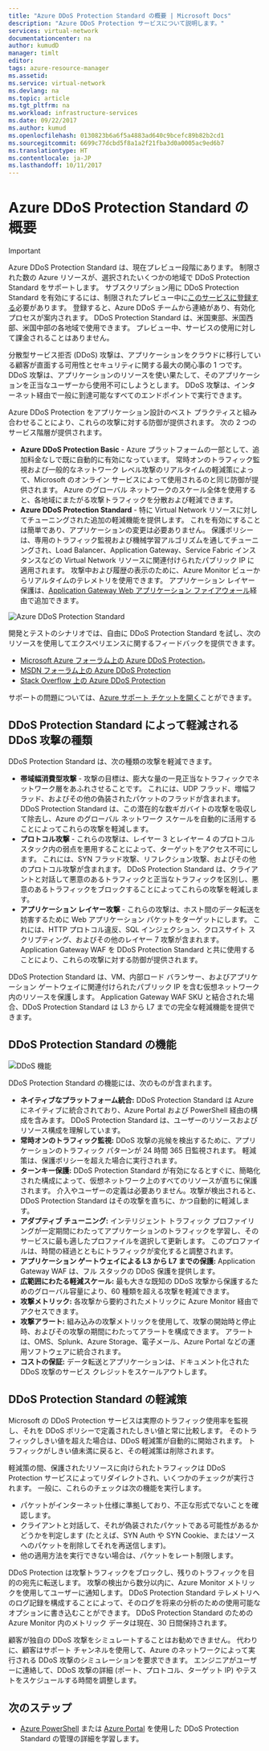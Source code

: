 ```yaml
---
title: "Azure DDoS Protection Standard の概要 | Microsoft Docs"
description: "Azure DDoS Protection サービスについて説明します。"
services: virtual-network
documentationcenter: na
author: kumudD
manager: timlt
editor: 
tags: azure-resource-manager
ms.assetid: 
ms.service: virtual-network
ms.devlang: na
ms.topic: article
ms.tgt_pltfrm: na
ms.workload: infrastructure-services
ms.date: 09/22/2017
ms.author: kumud
ms.openlocfilehash: 0130823b6a6f5a4883ad640c9bcefc89b82b2cd1
ms.sourcegitcommit: 6699c77dcbd5f8a1a2f21fba3d0a0005ac9ed6b7
ms.translationtype: HT
ms.contentlocale: ja-JP
ms.lasthandoff: 10/11/2017
---
```

# <a name="azure-ddos-protection-standard-overview"></a>Azure DDoS Protection Standard の概要

>[!IMPORTANT]
>Azure DDoS Protection Standard は、現在プレビュー段階にあります。 制限された数の Azure リソースが、選択されたいくつかの地域で DDoS Protection Standard をサポートします。 サブスクリプション用に DDoS Protection Standard を有効にするには、制限されたプレビュー中に[このサービスに登録する](http://aka.ms/ddosprotection)必要があります。 登録すると、Azure DDoS チームから連絡があり、有効化プロセスが案内されます。 DDoS Protection Standard は、米国東部、米国西部、米国中部の各地域で使用できます。 プレビュー中、サービスの使用に対して課金されることはありません。

分散型サービス拒否 (DDoS) 攻撃は、アプリケーションをクラウドに移行している顧客が直面する可用性とセキュリティに関する最大の関心事の 1 つです。 DDoS 攻撃は、アプリケーションのリソースを使い果たして、そのアプリケーションを正当なユーザーから使用不可にしようとします。 DDoS 攻撃は、インターネット経由で一般に到達可能なすべてのエンドポイントで実行できます。

Azure DDoS Protection をアプリケーション設計のベスト プラクティスと組み合わせることにより、これらの攻撃に対する防御が提供されます。 次の 2 つのサービス階層が提供されます。 

- **Azure DDoS Protection Basic** - Azure プラットフォームの一部として、追加料金なしで既に自動的に有効になっています。 常時オンのトラフィック監視および一般的なネットワーク レベル攻撃のリアルタイムの軽減策によって、Microsoft のオンライン サービスによって使用されるのと同じ防御が提供されます。  Azure のグローバル ネットワークのスケール全体を使用すると、各地域にまたがる攻撃トラフィックを分散および軽減できます。 
- **Azure DDoS Protection Standard** - 特に Virtual Network リソースに対してチューニングされた追加の軽減機能を提供します。 これを有効にすることは簡単であり、アプリケーションの変更は必要ありません。 保護ポリシーは、専用のトラフィック監視および機械学習アルゴリズムを通してチューニングされ、Load Balancer、Application Gateway、Service Fabric インスタンスなどの Virtual Network リソースに関連付けられたパブリック IP に適用されます。  攻撃中および履歴の表示のために、Azure Monitor ビューからリアルタイムのテレメトリを使用できます。 アプリケーション レイヤー保護は、[Application Gateway Web アプリケーション ファイアウォール](https://azure.microsoft.com/services/application-gateway/)経由で追加できます。 

![Azure DDoS Protection Standard](./media/ddos-protection-overview/ddos-protection-overview-fig2.png)

開発とテストのシナリオでは、自由に DDoS Protection Standard を試し、次のリソースを使用してエクスペリエンスに関するフィードバックを提供できます。
- [Microsoft Azure フォーラム上の Azure DDoS Protection](https://feedback.azure.com/forums/905032-azure-ddos-protection)。 
- [MSDN フォーラム上の Azure DDoS Protection](https://social.msdn.microsoft.com/forums/azure/en-US/home?forum=azureddosprotection)
- [Stack Overflow 上の Azure DDoS Protection](https://stackoverflow.com/tags/azure-ddos/info)

サポートの問題については、[Azure サポート チケットを開く](../azure-supportability/how-to-create-azure-support-request.md)ことができます。

## <a name="types-of-ddos-attacks-that-ddos-protection-standard-mitigates"></a>DDoS Protection Standard によって軽減される DDoS 攻撃の種類

DDoS Protection Standard は、次の種類の攻撃を軽減できます。

- **帯域幅消費型攻撃** - 攻撃の目標は、膨大な量の一見正当なトラフィックでネットワーク層をあふれさせることです。 これには、UDP フラッド、増幅フラッド、およびその他の偽装されたパケットのフラッドが含まれます。 DDoS Protection Standard は、この潜在的な数ギガバイトの攻撃を吸収して除去し、Azure のグローバル ネットワーク スケールを自動的に活用することによってこれらの攻撃を軽減します。 
- **プロトコル攻撃** - これらの攻撃は、レイヤー 3 とレイヤー 4 のプロトコル スタック内の弱点を悪用することによって、ターゲットをアクセス不可にします。 これには、SYN フラッド攻撃、リフレクション攻撃、およびその他のプロトコル攻撃が含まれます。 DDoS Protection Standard は、クライアントと対話して悪意のあるトラフィックと正当なトラフィックを区別し、悪意のあるトラフィックをブロックすることによってこれらの攻撃を軽減します。 
- **アプリケーション レイヤー攻撃** - これらの攻撃は、ホスト間のデータ転送を妨害するために Web アプリケーション パケットをターゲットにします。 これには、HTTP プロトコル違反、SQL インジェクション、クロスサイト スクリプティング、およびその他のレイヤー 7 攻撃が含まれます。 Application Gateway WAF を DDoS Protection Standard と共に使用することにより、これらの攻撃に対する防御が提供されます。 

DDoS Protection Standard は、VM、内部ロード バランサー、およびアプリケーション ゲートウェイに関連付けられたパブリック IP を含む仮想ネットワーク内のリソースを保護します。 Application Gateway WAF SKU と結合された場合、DDoS Protection Standard は L3 から L7 までの完全な軽減機能を提供できます。

## <a name="ddos-protection-standard-features"></a>DDoS Protection Standard の機能

![DDoS 機能](./media/ddos-protection-overview/ddos-overview-fig1.png)

DDoS Protection Standard の機能には、次のものが含まれます。 

- **ネイティブなプラットフォーム統合:** DDoS Protection Standard は Azure にネイティブに統合されており、Azure Portal および PowerShell 経由の構成を含みます。 DDoS Protection Standard は、ユーザーのリソースおよびリソース構成を理解しています。
- **常時オンのトラフィック監視:** DDoS 攻撃の兆候を検出するために、アプリケーションのトラフィック パターンが 24 時間 365 日監視されます。 軽減策は、保護ポリシーを超えた場合に実行されます。
- **ターンキー保護:** DDoS Protection Standard が有効になるとすぐに、簡略化された構成によって、仮想ネットワーク上のすべてのリソースが直ちに保護されます。 介入やユーザーの定義は必要ありません。攻撃が検出されると、DDoS Protection Standard はその攻撃を直ちに、かつ自動的に軽減します。
- **アダプティブ チューニング:** インテリジェント トラフィック プロファイリングが一定期間にわたってアプリケーションのトラフィックを学習し、そのサービスに最も適したプロファイルを選択して更新します。 このプロファイルは、時間の経過とともにトラフィックが変化すると調整されます。
- **アプリケーション ゲートウェイによる L3 から L7 までの保護:** Application Gateway WAF は、フル スタックの DDoS 保護を提供します。
- **広範囲にわたる軽減スケール:** 最も大きな既知の DDoS 攻撃から保護するためのグローバル容量により、60 種類を超える攻撃を軽減できます。 
- **攻撃メトリック:** 各攻撃から要約されたメトリックに Azure Monitor 経由でアクセスできます。
- **攻撃アラート:** 組み込みの攻撃メトリックを使用して、攻撃の開始時と停止時、およびその攻撃の期間にわたってアラートを構成できます。 アラートは、OMS、Splunk、Azure Storage、電子メール、Azure Portal などの運用ソフトウェアに統合されます。
- **コストの保証:** データ転送とアプリケーションは、ドキュメント化された DDoS 攻撃のサービス クレジットをスケールアウトします。

## <a name="ddos-protection-standard-mitigation"></a>DDoS Protection Standard の軽減策

Microsoft の DDoS Protection サービスは実際のトラフィック使用率を監視し、それを DDoS ポリシーで定義されたしきい値と常に比較します。 そのトラフィックしきい値を超えた場合は、DDoS 軽減策が自動的に開始されます。 トラフィックがしきい値未満に戻ると、その軽減策は削除されます。

軽減策の間、保護されたリソースに向けられたトラフィックは DDoS Protection サービスによってリダイレクトされ、いくつかのチェックが実行されます。 一般に、これらのチェックは次の機能を実行します。

- パケットがインターネット仕様に準拠しており、不正な形式でないことを確認します。
- クライアントと対話して、それが偽装されたパケットである可能性があるかどうかを判定します (たとえば、SYN Auth や SYN Cookie、またはソースへのパケットを削除してそれを再送信します)。
- 他の適用方法を実行できない場合は、パケットをレート制限します。

DDoS Protection は攻撃トラフィックをブロックし、残りのトラフィックを目的の宛先に転送します。 攻撃の検出から数分以内に、Azure Monitor メトリックを使用してユーザーに通知します。 DDoS Protection Standard テレメトリへのログ記録を構成することによって、そのログを将来の分析のための使用可能なオプションに書き込むことができます。 DDoS Protection Standard のための Azure Monitor 内のメトリック データは現在、30 日間保持されます。

顧客が独自の DDoS 攻撃をシミュレートすることはお勧めできません。 代わりに、顧客はサポート チャンネルを使用して、Azure のネットワークによって実行される DDoS 攻撃のシミュレーションを要求できます。 エンジニアがユーザーに連絡して、DDoS 攻撃の詳細 (ポート、プロトコル、ターゲット IP) やテストをスケジュールする時間を調整します。

## <a name="next-steps"></a>次のステップ

- [Azure PowerShell](ddos-protection-manage-ps.md) または [Azure Portal](ddos-protection-manage-portal.md) を使用した DDoS Protection Standard の管理の詳細を学習します。